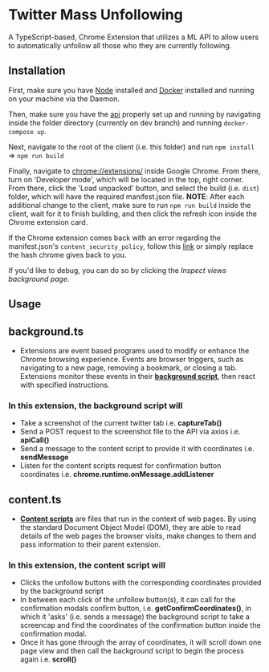 # Twitter Mass Unfollowing

A TypeScript-based, Chrome Extension that utilizes a ML API to allow users to automatically unfollow all those who they are currently following.

## Installation

First, make sure you have [Node](https://nodejs.org/) installed and [Docker](https://docs.docker.com/get-docker/) installed and running on your machine via the Daemon.

Then, make sure you have the [api](https://gitlab.com/bitbrokerlabs-group/twitter-following-button-api) properly set up and running by navigating inside the folder directory (currently on dev branch) and running `docker-compose up`.

Next, navigate to the root of the client (i.e. this folder) and run `npm install` => `npm run build`

Finally, navigate to [chrome://extensions/](chrome://extensions/) inside Google Chrome. From there, turn on 'Developer mode', which will be located in the top, right corner. From there, click the 'Load unpacked' button, and select the build (i.e. `dist`) folder, which will have the required manifest.json file.
**NOTE**: After each additional change to the client, make sure to run `npm run build` inside the client, wait for it to finish building, and then click the refresh icon inside the Chrome extension card.

If the Chrome extension comes back with an error regarding the manifest.json's `content_security_policy`, follow this [link](https://stackoverflow.com/questions/25625412/chrome-extension-content-security-policy-executing-inline-code) or simply replace the hash chrome gives back to you.

If you'd like to debug, you can do so by clicking the _Inspect views background page_.

## Usage

## background.ts

- Extensions are event based programs used to modify or enhance the Chrome browsing experience. Events are browser triggers, such as navigating to a new page, removing a bookmark, or closing a tab. Extensions monitor these events in their **[background script](https://developer.chrome.com/extensions/background_pages)**, then react with specified instructions.

### In this extension, the background script will

- Take a screenshot of the current twitter tab i.e. **captureTab()**
- Send a POST request to the screenshot file to the API via axios i.e. **apiCall()**
- Send a message to the content script to provide it with coordinates i.e. **sendMessage**
- Listen for the content scripts request for confirmation button coordinates i.e. **chrome.runtime.onMessage.addListener**

## content.ts

- **[Content scripts](https://developer.chrome.com/extensions/content_scripts)** are files that run in the context of web pages. By using the standard Document Object Model (DOM), they are able to read details of the web pages the browser visits, make changes to them and pass information to their parent extension.

### In this extension, the content script will

- Clicks the unfollow buttons with the corresponding coordinates provided by the background script
- In between each click of the unfollow button(s), it can call for the confirmation modals confirm button, i.e. **getConfirmCoordinates()**, in which it 'asks' (i.e. sends a message) the background script to take a screencap and find the coordinates of the confirmation button inside the confirmation modal.
- Once it has gone through the array of coordinates, it will scroll down one page view and then call the background script to begin the process again i.e. **scroll()**
